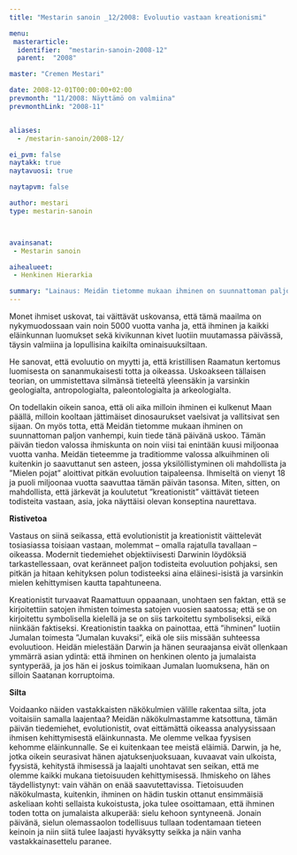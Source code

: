 ```yaml
---
title: "Mestarin sanoin _12/2008: Evoluutio vastaan kreationismi"

menu:
 masterarticle:
  identifier:  "mestarin-sanoin-2008-12"
  parent:  "2008"

master: "Cremen Mestari"

date: 2008-12-01T00:00:00+02:00
prevmonth: "11/2008: Näyttämö on valmiina"
prevmonthLink: "2008-11"


aliases:
  - /mestarin-sanoin/2008-12/

ei_pvm: false
naytakk: true
naytavuosi: true

naytapvm: false

author: mestari
type: mestarin-sanoin



avainsanat:
 - Mestarin sanoin

aihealueet:
 - Henkinen Hierarkia

summary: "Lainaus: Meidän tietomme mukaan ihminen on suunnattoman paljon vanhempi, kuin tiede tänä päivänä uskoo. Tämän päivän tiedon valossa ihmiskunta on noin viisi tai enintään kuusi miljoonaa vuotta vanha. Meidän tieteemme ja traditiomme valossa alkuihminen oli kuitenkin jo saavuttanut sen asteen, jossa yksilöllistyminen oli mahdollista ja ”Mielen pojat” aloittivat pitkän evoluution taipaleensa."
---
```

<p>Monet ihmiset uskovat, tai väittävät uskovansa, että tämä maailma on nykymuodossaan vain noin 5000 vuotta vanha ja, että ihminen ja kaikki eläinkunnan luomukset sekä kivikunnan kivet luotiin muutamassa päivässä, täysin valmiina ja lopullisina kaikilta ominaisuuksiltaan.</p>
<p>He sanovat, että evoluutio on myytti ja, että kristillisen Raamatun kertomus luomisesta on sananmukaisesti totta ja oikeassa. Uskoakseen tällaisen teorian, on ummistettava silmänsä tieteeltä yleensäkin ja varsinkin geologialta, antropologialta, paleontologialta ja arkeologialta.</p>
<p>On todellakin oikein sanoa, että oli aika milloin ihminen ei kulkenut Maan päällä, milloin kooltaan jättimäiset dinosaurukset vaelsivat ja vallitsivat sen sijaan. On myös totta, että Meidän tietomme mukaan ihminen on suunnattoman paljon vanhempi, kuin tiede tänä päivänä uskoo. Tämän päivän tiedon valossa ihmiskunta on noin viisi tai enintään kuusi miljoonaa vuotta vanha. Meidän tieteemme ja traditiomme valossa alkuihminen oli kuitenkin jo saavuttanut sen asteen, jossa yksilöllistyminen oli mahdollista ja ”Mielen pojat” aloittivat pitkän evoluution taipaleensa. Ihmiseltä on vienyt 18 ja puoli miljoonaa vuotta saavuttaa tämän päivän tasonsa. Miten, sitten, on mahdollista, että järkevät ja koulutetut ”kreationistit” väittävät tieteen todisteita vastaan, asia, joka näyttäisi olevan konseptina naurettava.</p>
<p><strong>Ristivetoa</strong></p>
<p>Vastaus on siinä seikassa, että evolutionistit ja kreationistit väittelevät tosiasiassa toisiaan vastaan, molemmat – omalla rajatulla tavallaan – oikeassa. Modernit tiedemiehet objektiivisesti Darwinin löydöksiä tarkastellessaan, ovat keränneet paljon todisteita evoluution pohjaksi, sen pitkän ja hitaan kehityksen polun todisteeksi aina eläinesi-isistä ja varsinkin mielen kehittymisen kautta tapahtuneena.</p>
<p>Kreationistit turvaavat Raamattuun oppaanaan, unohtaen sen faktan, että se kirjoitettiin satojen ihmisten toimesta satojen vuosien saatossa; että se on kirjoitettu symbolisella kielellä ja se on siis tarkoitettu symboliseksi, eikä niinkään faktiseksi. Kreationistin taakka on painottaa, että ”ihminen” luotiin Jumalan toimesta ”Jumalan kuvaksi”, eikä ole siis missään suhteessa evoluutioon. Heidän mielestään Darwin ja hänen seuraajansa eivät ollenkaan ymmärrä asian ydintä: että ihminen on henkinen olento ja jumalaista syntyperää, ja jos hän ei joskus toimikaan Jumalan luomuksena, hän on silloin Saatanan korruptoima.</p>
<p><strong>Silta</strong></p>
<p>Voidaanko näiden vastakkaisten näkökulmien välille rakentaa silta, jota voitaisiin samalla laajentaa? Meidän näkökulmastamme katsottuna, tämän päivän tiedemiehet, evolutionistit, ovat eittämättä oikeassa analyysissaan ihmisen kehittymisestä eläinkunnasta. Me olemme velkaa fyysisen kehomme eläinkunnalle. Se ei kuitenkaan tee meistä eläimiä. Darwin, ja he, jotka oikein seurasivat hänen ajatuksenjuoksuaan, kuvaavat vain ulkoista, fyysistä, kehitystä ihmisessä ja laajalti unohtavat sen seikan, että me olemme kaikki mukana tietoisuuden kehittymisessä. Ihmiskeho on lähes täydellistynyt: vain vähän on enää saavutettavissa. Tietoisuuden näkökulmasta, kuitenkin, ihminen on hädin tuskin ottanut ensimmäisiä askeliaan kohti sellaista kukoistusta, joka tulee osoittamaan, että ihminen toden totta on jumalaista alkuperää: sielu kehoon syntyneenä. Jonain päivänä, sielun olemassaolon todellisuus tullaan todentamaan tieteen keinoin ja niin siitä tulee laajasti hyväksytty seikka ja näin vanha vastakkainasettelu paranee.</p>